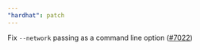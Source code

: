 ```yaml
---
"hardhat": patch
---
```


Fix `--network` passing as a command line option ([#7022](https://github.com/NomicFoundation/hardhat/pull/7022))

